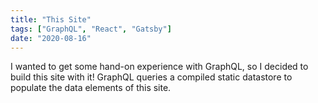 ```yaml
---
title: "This Site"
tags: ["GraphQL", "React", "Gatsby"]
date: "2020-08-16"
---
```


I wanted to get some hand-on experience with GraphQL, so I decided to build this site with it!
GraphQL queries a compiled static datastore to populate the data elements of this site.
